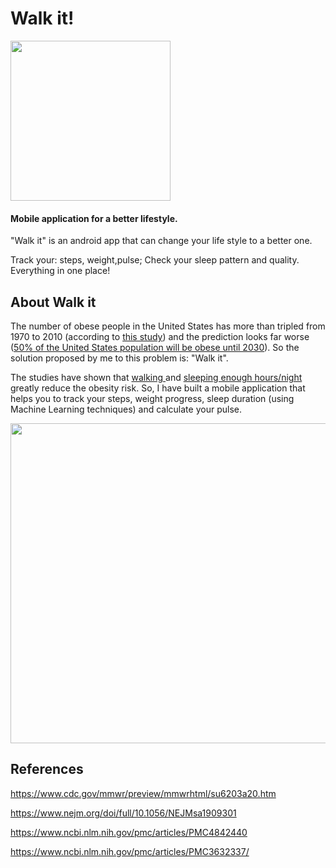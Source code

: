 # Walk it!
<img src="https://user-images.githubusercontent.com/74871618/168465787-0d17d941-af27-4b0e-b65f-25b15b67fe73.png" width="256">

#### Mobile application for a better lifestyle.

"Walk it" is an android app that can change your life style to a better one.

Track your: steps, weight,pulse; Check your sleep pattern and quality. Everything in one place!

## About Walk it

The number of obese people in the United States has more than tripled from 1970 to 2010 (according to <a href="https://www.cdc.gov/mmwr/preview/mmwrhtml/su6203a20.htm"> this study</a>) and the prediction looks far worse (<a href="https://www.nejm.org/doi/full/10.1056/NEJMsa1909301">50% of the United States population will be obese until 2030</a>). So the solution proposed by me to this problem is: "Walk it".

The studies have shown that <a href="https://www.ncbi.nlm.nih.gov/pmc/articles/PMC4842440/"> walking </a> and <a href="https://www.ncbi.nlm.nih.gov/pmc/articles/PMC3632337/">sleeping enough hours/night</a> greatly reduce the obesity risk.
So, I have built a mobile application that helps you to track your steps, weight progress, sleep duration (using Machine Learning techniques) and calculate your pulse.

<img src="https://user-images.githubusercontent.com/74871618/168465750-4fb4f92d-1499-42fc-a4ca-8ea1110b3839.png" width="512">

## References
https://www.cdc.gov/mmwr/preview/mmwrhtml/su6203a20.htm

https://www.nejm.org/doi/full/10.1056/NEJMsa1909301

https://www.ncbi.nlm.nih.gov/pmc/articles/PMC4842440

https://www.ncbi.nlm.nih.gov/pmc/articles/PMC3632337/
